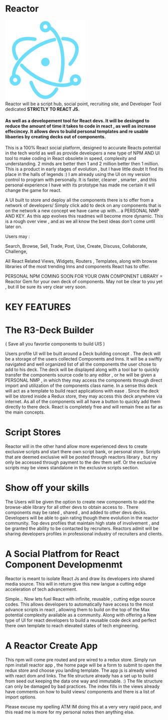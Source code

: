 <h1>Reactor</h1>
<img src="./logo.jpg"/>

<br />
Reactor will be a script hub, social point, recruiting site, and Developer Tool dedicated <b>STRICTLY TO REACT JS.</b> 

<h4> As well as a developement tool for React devs. It will be desinged to reduce the amount of time it takes to code in react , as well as increase effecincey. It allows devs to build personal templates and re usable libaeries by creating decks out of components.</h4>
  
 This is a 100% React social platform, designed to accurate Reacts potential in the tech world as well as provide developers a new type of NPM AND UI tool to make coding in React obsolete in speed, complexity and understanding. 2 minds are better then 1 and 2 million better then 1 million. This is a product in early stages of evolution , but I have little doubt It find its place in the halls of legends :) I am already using the UI on my  version control to program with personally. It is faster, cleaner , smarter , and this personal experience I have with its prototype has made me certain it will change the game for react.
 
 A UI built to store and deploy all the components there is to offer from a network of developers/ Simply click add to deck on any components that is on the network a new concept we have came up with... a PERSONAL NMP AND KEY. As this app evolves this readmes will become more dynamic. This is a rough over view , and as we all know the best ideas don't come until later on.

Users may :


Search,
Browse, 
Sell,
Trade,
Post,
Use,
Create,
Discuss,
Collaborate,
Challenge,

All React Related Views, Widgets, Routers , Templates, along with browse libraries of the most trending Inns and components React has to offer.

PERSONAL NPM COMING SOON FOR YOUR OWN COMPONENT LIBRARY = Reactor Gem for your own deck of components. May not be clear to you yet , but ill be sure its very clear very soon.




<H1>KEY FEATURES</h1>

<h1>The R3-Deck Builder</h1> ( Save all you favortie components to build UIS )

Users profile UI will be built around a Deck building concept . The deck will be a storage of the users collected Components and Inns. It will be a swiftly navigated and well organized list of all the components the user chose to add to his deck. The deck will be displayed along with a tool bar to quickly transfer the components source code to any editor , or he will be given a PERSONAL NMP , in which they may access the components through direct import and utilization of the components class name. In a sense this deck will act as a template to build react applications with ease . Since the deck will be stored inside a Redux store, they may access this deck anywhere via internet. As all of the components will all have a button to quickly add them directly to there deck. React is completely free and will remain free as far as the main concepts.

<h1>Script Stores</h1>

Reactor will in the other hand allow more experienced devs to create exclusive scripts and start there own script bank, or personal store. Scripts that are deemed exclusive will be posted through reactors library , but my only be accessed through payment to the dev them self. Or the exclusive scripts may be views standalone in the exclusive scripts section.

<h1>Show off your skills</h1>

The Users will be given the option to create new components to add the browse-able library for all other devs to obtain access to . There components may be rated , shared , and added to other devs decks. Developers will be able to gain rating though there evolution in the reactor community. Top devs profiles that maintain high state of involvement  , and be granted the ability to be contacted by recruiters. Reactors admit will be sharing developers profiles in professional industry of recruiters and clients.

<h1>A Social Platfrom for React Component Developmenmt</h1>

Reactor is meant to isolate React Js and draw its developers into shared media source. This will in return give this new langue a cutting edge acceleration of tech advancement.

Simple... Now lets fuel React with infinite, reusable , cutting edge source codes. This allows developers to automatically have access to the most advance scripts in react , allowing them to build on the top of the Max potential complexity available as a community. Along with offering a New type of UI for react developers to build a reusable code deck and perfect there own template to reach elevated states of tech engineering.

<h1>A Reactor Create App
</h1>
This npm will come pre routed and pre wired to a redux store. Simply run npm install reactor app , the home page will be a form to submit to open the redux store and choose you landing template. The app js is already wired with react dom and links. The file structure already has a set up to build from seed out keeping the data one way and immutable. :) The file structure can only be damaged by bad practices. The index fills in the views already have comments on how to build views/ components and there is a list of import options.

Please excuse my spelling ATM IM doing this at a very very rapid pace, and this read me is more for my personal notes then anything else.

